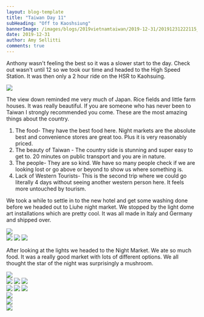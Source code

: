 ```yaml
---
layout: blog-template
title: "Taiwan Day 11"
subHeading: "Off to Kaoshsiung"
bannerImage: /images/blogs/2019vietnamtaiwan/2019-12-31/20191231222115_IMG_3866.jpg_compressed.JPEG
date: 2019-12-31
author: Amy Sellitti
comments: true
---
```


Anthony wasn't feeling the best so it was a slower start to the day. Check out wasn't until 12 so we took our time and headed to the High Speed Station. It was then only a 2 hour ride on the HSR to Kaohsuing.

<div class="center-image"><img src="/images/blogs/2019vietnamtaiwan/2019-12-31/IMG_20191231_143218.jpg_compressed.JPEG" /></div>

The view down reminded me very much of Japan. Rice fields and little farm houses. It was really beautiful. If you are someone who has never been to Taiwan I strongly recommended you come. These are the most amazing things about the country.
1. The food- They have the best food here. Night markets are the absolute best and convenience stores are great too. Plus it is very reasonably priced.
2. The beauty of Taiwan - The country side is stunning and super easy to get to. 20 minutes on public transport and you are in nature. 
3. The people- They are so kind. We have so many people check if we are looking lost or go above or beyond to show us where something is.
4. Lack of Western Tourists- This is the second trip where we could go literally 4 days without seeing another western person here. It feels more untouched by tourism. 

We took a while to settle in to the new hotel and get some washing done before we headed out to Liuhe night market. We stopped by the light dome art installations which are pretty cool. It was all made in Italy and Germany and shipped over.

<div class="center-image"><img src="/images/blogs/2019vietnamtaiwan/2019-12-31/20191231222115_IMG_3866.jpg_compressed.JPEG" /></div>
<div class="grid-1l-2w">
  <img src="/images/blogs/2019vietnamtaiwan/2019-12-31/IMG_3872.JPG_compressed.JPEG"/>
  <img src="/images/blogs/2019vietnamtaiwan/2019-12-31/IMG_3870.JPG_compressed.JPEG"/>
  <img src="/images/blogs/2019vietnamtaiwan/2019-12-31/20191231222254_IMG_3874.jpg_compressed.JPEG"/>
</div>

After looking at the lights we headed to the Night Market. We ate so much food. It was a really good market with lots of different options. We all thought the star of the night was surprisingly a mushroom.

<div class="center-image"><img src="/images/blogs/2019vietnamtaiwan/2019-12-31/20191231223024_IMG_3881.jpg_compressed.JPEG" /></div>
<div class="grid-3c">
  <img src="/images/blogs/2019vietnamtaiwan/2019-12-31/20191231224815_IMG_3883.jpg_compressed.JPEG"/>
  <img src="/images/blogs/2019vietnamtaiwan/2019-12-31/20191231231446_IMG_3889.jpg_compressed.JPEG"/>
  <img src="/images/blogs/2019vietnamtaiwan/2019-12-31/20200101000504_IMG_3892.jpg_compressed.JPEG"/>
</div>
<div class="grid-3c">
  <img src="/images/blogs/2019vietnamtaiwan/2019-12-31/IMG_3887.JPG_compressed.JPEG"/>
  <img src="/images/blogs/2019vietnamtaiwan/2019-12-31/IMG_3891.JPG_compressed.JPEG"/>
  <img src="/images/blogs/2019vietnamtaiwan/2019-12-31/IMG_3893.JPG_compressed.JPEG"/>
</div>
<div class="center-image"><img src="/images/blogs/2019vietnamtaiwan/2019-12-31/20191231225447_IMG_3884.jpg_compressed.JPEG" /></div>
<div class="center-image"><img src="/images/blogs/2019vietnamtaiwan/2019-12-31/IMG_3865.JPG_compressed.JPEG" /></div>
<div class="center-image"><img src="/images/blogs/2019vietnamtaiwan/2019-12-31/IMG_20191231_211012.jpg_compressed.JPEG" /></div>